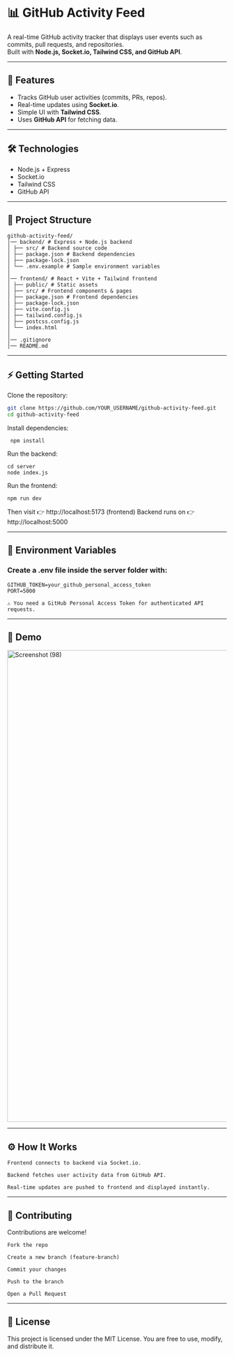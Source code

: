 # 📊 GitHub Activity Feed

A real-time GitHub activity tracker that displays user events such as commits, pull requests, and repositories.  
Built with **Node.js, Socket.io, Tailwind CSS, and GitHub API**.

---

## 🚀 Features

- Tracks GitHub user activities (commits, PRs, repos).
- Real-time updates using **Socket.io**.
- Simple UI with **Tailwind CSS**.
- Uses **GitHub API** for fetching data.

---

## 🛠️ Technologies

- Node.js + Express
- Socket.io
- Tailwind CSS
- GitHub API

---

## 📂 Project Structure

```
github-activity-feed/
│── backend/ # Express + Node.js backend
│ ├── src/ # Backend source code
│ ├── package.json # Backend dependencies
│ ├── package-lock.json
│ └── .env.example # Sample environment variables
│
│── frontend/ # React + Vite + Tailwind frontend
│ ├── public/ # Static assets
│ ├── src/ # Frontend components & pages
│ ├── package.json # Frontend dependencies
│ ├── package-lock.json
│ ├── vite.config.js
│ ├── tailwind.config.js
│ ├── postcss.config.js
│ └── index.html
│
│── .gitignore
│── README.md
```

---
 

## ⚡ Getting Started

Clone the repository:
```bash
git clone https://github.com/YOUR_USERNAME/github-activity-feed.git
cd github-activity-feed
```

Install dependencies:

     npm install

Run the backend:

    cd server
    node index.js

Run the frontend:

    npm run dev
    

Then visit 👉 http://localhost:5173
(frontend)
Backend runs on 👉 http://localhost:5000

---
 

## 🔑 Environment Variables


### Create a .env file inside the server folder with:

    GITHUB_TOKEN=your_github_personal_access_token
    PORT=5000

    ⚠️ You need a GitHub Personal Access Token for authenticated API requests.

---
 

## 🎥 Demo

 <img width="1920" height="1080" alt="Screenshot (98)" src="https://github.com/user-attachments/assets/2d323221-23f0-46db-a010-107d8501ef3b" />
 
---
 

## ⚙️ How It Works

    Frontend connects to backend via Socket.io.

    Backend fetches user activity data from GitHub API.

    Real-time updates are pushed to frontend and displayed instantly.

---
 

## 🤝 Contributing

Contributions are welcome!

    Fork the repo

    Create a new branch (feature-branch)

    Commit your changes

    Push to the branch

    Open a Pull Request

---

## 📜 License

This project is licensed under the MIT License.
You are free to use, modify, and distribute it.

